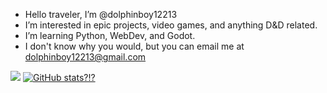 <div id = "literally everything" align = center></div>




- Hello traveler, I’m @dolphinboy12213
- I’m interested in epic projects, video games, and anything D&D related.
- I’m learning Python, WebDev, and Godot.
- I don't know why you would, but you can email me at dolphinboy12213@gmail.com


![](https://komarev.com/ghpvc/?username=dolphinboy12213&style=plastic&color=65e8b4&label=People+who+said+hi:) [![GitHub stats?!?](https://github-readme-stats.vercel.app/api?username=dolphinboy12213)](https://github.com/anuraghazra/github-readme-stats)

<!---
dolphinboy12213/dolphinboy12213 is a ✨ special ✨ repository because its `README.md` (this file) appears on your GitHub profile.
You can click the Preview link to take a look at your changes.
--->
